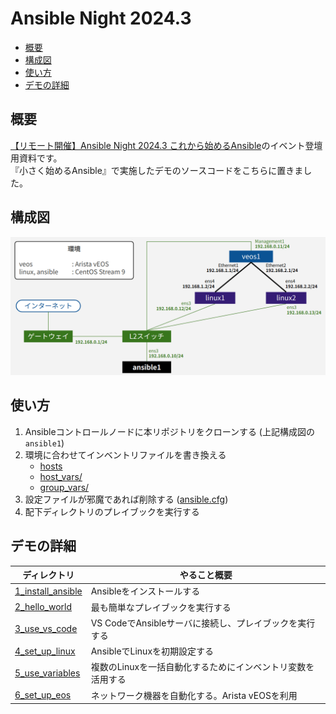 # Ansible Night 2024.3

- [概要](#概要)
- [構成図](#構成図)
- [使い方](#使い方)
- [デモの詳細](#デモの詳細)

## 概要

[【リモート開催】Ansible Night 2024.3 これから始めるAnsible](https://ansible-users.connpass.com/event/310794/)のイベント登壇用資料です。  
『小さく始めるAnsible』で実施したデモのソースコードをこちらに置きました。

## 構成図

![images/network_diagram.png](images/network_diagram.png)

## 使い方

1. Ansibleコントロールノードに本リポジトリをクローンする (上記構成図の`ansible1`)
2. 環境に合わせてインベントリファイルを書き換える
   - [hosts](hosts)
   - [host_vars/](host_vars/)
   - [group_vars/](group_vars/)
3. 設定ファイルが邪魔であれば削除する ([ansible.cfg](ansible.cfg))
4. 配下ディレクトリのプレイブックを実行する

## デモの詳細

| ディレクトリ | やること概要 |
| ---------- | ---------- |
| [1_install_ansible](1_install_ansible) | Ansibleをインストールする |
| [2_hello_world](2_hello_world) | 最も簡単なプレイブックを実行する |
| [3_use_vs_code](3_use_vs_code) | VS CodeでAnsibleサーバに接続し、プレイブックを実行する |
| [4_set_up_linux](4_set_up_linux) | AnsibleでLinuxを初期設定する |
| [5_use_variables](5_use_variables) | 複数のLinuxを一括自動化するためにインベントリ変数を活用する |
| [6_set_up_eos](6_set_up_eos) | ネットワーク機器を自動化する。Arista vEOSを利用 |

